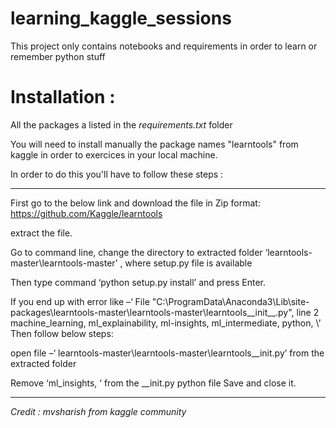 # learning_kaggle_sessions
This project only contains notebooks and requirements in order to learn or remember python stuff

# Installation : 

All the packages a listed in the *requirements.txt* folder

You will need to install manually the package names "learntools" from kaggle in order to exercices in your local machine.

In order to do this you'll have to follow these steps : 

-----------------

First go to the below link and download the file in Zip format:
https://github.com/Kaggle/learntools

extract the file.

Go to command line, change the directory to extracted folder ‘learntools-master\learntools-master’ , where setup.py file is available

Then type command ‘python setup.py install’ and press Enter.

If you end up with error like –‘ File "C:\ProgramData\Anaconda3\Lib\site-packages\learntools-master\learntools-master\learntools__init__.py", line 2
machine_learning, ml_explainability, ml-insights, ml_intermediate, python, \’
Then follow below steps:

open file –‘ learntools-master\learntools-master\learntools__init.py’ from the extracted folder

Remove ‘ml_insights, ‘ from the __init.py python file
Save and close it.

-----

*Credit : mvsharish from kaggle community*

